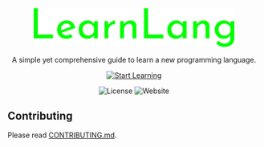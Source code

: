 <div align="center">
    <a href="#"><img width="400" src="./learnlang.png" alt="learnlang logo"></a>
</div>

<p align="center">
    A simple yet comprehensive guide to learn a new programming language.
</p>

<div align="center">

[![Start Learning](https://img.shields.io/badge/Start_Learning-blue)](https://github.com/sujaudd1n/learnlang)

</div>

<div align="center">

![License](https://img.shields.io/badge/License-MIT-green)
![Website](https://img.shields.io/badge/Website-Online-green)
    
</div>

## Contributing

Please read [CONTRIBUTING.md](./CONTRIBUTING.md).



